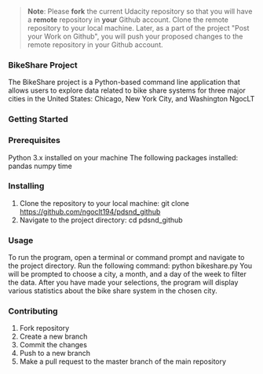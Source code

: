 >**Note**: Please **fork** the current Udacity repository so that you will have a **remote** repository in **your** Github account. Clone the remote repository to your local machine. Later, as a part of the project "Post your Work on Github", you will push your proposed changes to the remote repository in your Github account.

### BikeShare Project
The BikeShare project is a Python-based command line application that allows users to explore data related to bike share systems for three major cities in the United States: Chicago, New York City, and Washington
NgocLT
### Getting Started
### Prerequisites
Python 3.x installed on your machine
The following packages installed:
    pandas
    numpy
    time

### Installing
1. Clone the repository to your local machine:
    git clone https://github.com/ngoclt194/pdsnd_github
2. Navigate to the project directory:
    cd pdsnd_github

### Usage
To run the program, open a terminal or command prompt and navigate to the project directory. Run the following command:
    python bikeshare.py
You will be prompted to choose a city, a month, and a day of the week to filter the data. After you have made your selections, the program will display various statistics about the bike share system in the chosen city.

### Contributing
1. Fork repository
2. Create a new branch
3. Commit the changes
4. Push to a new branch
5. Make a pull request to the master branch of the main repository
